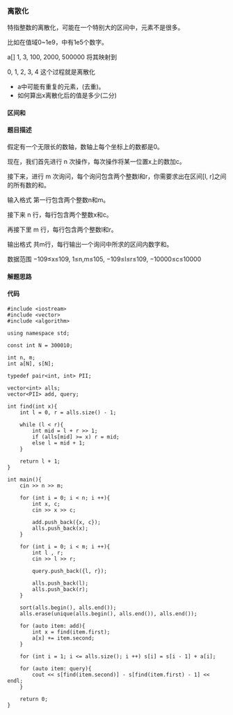 ### 离散化
特指整数的离散化，可能在一个特别大的区间中，元素不是很多。

比如在值域0~1e9，中有1e5个数字。

a[] 1, 3, 100, 2000, 500000  将其映射到

0, 1, 2,   3,    4       这个过程就是离散化

- a中可能有重复的元素，(去重)。 
- 如何算出x离散化后的值是多少(二分)

#### 区间和
#### 题目描述
假定有一个无限长的数轴，数轴上每个坐标上的数都是0。

现在，我们首先进行 n 次操作，每次操作将某一位置x上的数加c。

接下来，进行 m 次询问，每个询问包含两个整数l和r，你需要求出在区间[l, r]之间的所有数的和。

输入格式
第一行包含两个整数n和m。

接下来 n 行，每行包含两个整数x和c。

再接下里 m 行，每行包含两个整数l和r。

输出格式
共m行，每行输出一个询问中所求的区间内数字和。

数据范围
−109≤x≤109,
1≤n,m≤105,
−109≤l≤r≤109,
−10000≤c≤10000

#### 解题思路

#### 代码

    #include <iostream>
    #include <vector>
    #include <algorithm>
    
    using namespace std;
    
    const int N = 300010;
    
    int n, m;
    int a[N], s[N];
    
    typedef pair<int, int> PII;
    
    vector<int> alls;
    vector<PII> add, query;
    
    int find(int x){
        int l = 0, r = alls.size() - 1;
        
        while (l < r){
            int mid = l + r >> 1;
            if (alls[mid] >= x) r = mid;
            else l = mid + 1;
        }
        
        return l + 1;
    }
    
    int main(){
        cin >> n >> m;
        
        for (int i = 0; i < n; i ++){
            int x, c;
            cin >> x >> c;
            
            add.push_back({x, c});
            alls.push_back(x);
        }
        
        for (int i = 0; i < m; i ++){
            int l , r;
            cin >> l >> r;
            
            query.push_back({l, r});
            
            alls.push_back(l);
            alls.push_back(r);
        }
        
        sort(alls.begin(), alls.end());
        alls.erase(unique(alls.begin(), alls.end()), alls.end());
        
        for (auto item: add){
            int x = find(item.first);
            a[x] += item.second;
        }
        
        for (int i = 1; i <= alls.size(); i ++) s[i] = s[i - 1] + a[i];
        
        for (auto item: query){
            cout << s[find(item.second)] - s[find(item.first) - 1] << endl;
        }
        
        return 0;
    }
